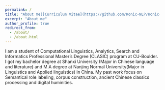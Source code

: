 ```yaml
---
permalink: /
title: "About me([Curriculum Vitae](https://github.com/Konic-NLP/Konic-NLP.github.io/blob/master/files/Sijia%20Ge-CV.pdf))"
excerpt: "About me"
author_profile: true
redirect_from: 
  - /about/
  - /about.html
---
```


I am a student of Computational Linguistics, Analytics, Search and Informatics Professional Master’s Degree (CLASIC) program at CU-Boulder. I got my bachelor degree at Shanxi University (Major in Chinese language and literature) and M.A degree at Nanjing Normal University(Major in Linguistics and Applied linguistics) in China. My past work focus on Semantical role labeling, corpus construction, ancient Chinese classics processing and digital huminities.  


<!-- A data-driven personal website
======
Like many other Jekyll-based GitHub Pages templates, academicpages makes you separate the website's content from its form. The content & metadata of your website are in structured markdown files, while various other files constitute the theme, specifying how to transform that content & metadata into HTML pages. You keep these various markdown (.md), YAML (.yml), HTML, and CSS files in a public GitHub repository. Each time you commit and push an update to the repository, the [GitHub pages](https://pages.github.com/) service creates static HTML pages based on these files, which are hosted on GitHub's servers free of charge.

Many of the features of dynamic content management systems (like Wordpress) can be achieved in this fashion, using a fraction of the computational resources and with far less vulnerability to hacking and DDoSing. You can also modify the theme to your heart's content without touching the content of your site. If you get to a point where you've broken something in Jekyll/HTML/CSS beyond repair, your markdown files describing your talks, publications, etc. are safe. You can rollback the changes or even delete the repository and start over -- just be sure to save the markdown files! Finally, you can also write scripts that process the structured data on the site, such as [this one](https://github.com/academicpages/academicpages.github.io/blob/master/talkmap.ipynb) that analyzes metadata in pages about talks to display [a map of every location you've given a talk](https://academicpages.github.io/talkmap.html). -->
